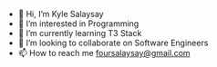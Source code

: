 - 👋 Hi, I’m Kyle Salaysay
- 👀 I’m interested in Programming
- 🌱 I’m currently learning T3 Stack
- 💞️ I’m looking to collaborate on Software Engineers
- 📫 How to reach me foursalaysay@gmail.com

<!---
foursalaysay/foursalaysay is a ✨ special ✨ repository because its `README.md` (this file) appears on your GitHub profile.
You can click the Preview link to take a look at your changes.
--->
